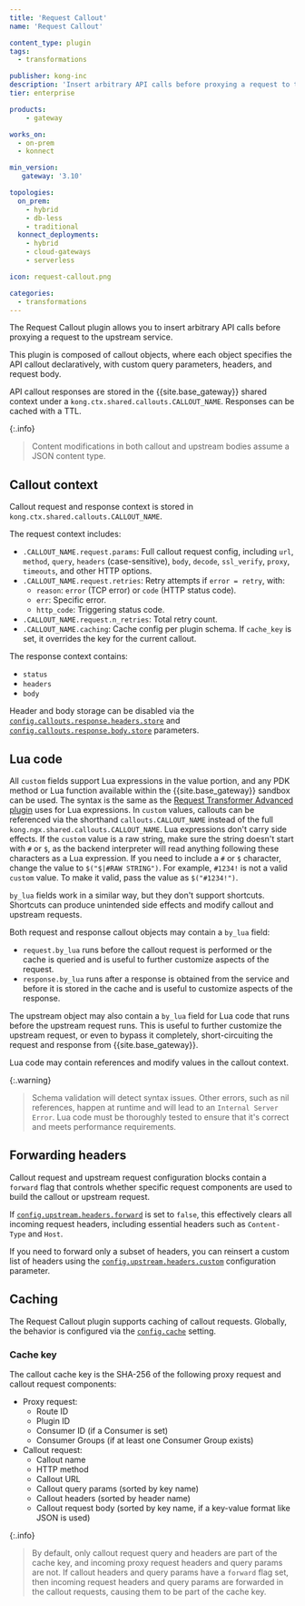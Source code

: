 ```yaml
---
title: 'Request Callout'
name: 'Request Callout'

content_type: plugin
tags:
  - transformations

publisher: kong-inc
description: 'Insert arbitrary API calls before proxying a request to the upstream service.'
tier: enterprise

products:
    - gateway

works_on:
  - on-prem
  - konnect

min_version:
   gateway: '3.10'

topologies:
  on_prem:
    - hybrid
    - db-less
    - traditional
  konnect_deployments:
    - hybrid
    - cloud-gateways
    - serverless

icon: request-callout.png

categories:
  - transformations
---
```


The Request Callout plugin allows you to insert arbitrary API calls before
proxying a request to the upstream service. 

This plugin is composed of callout objects, where each object specifies the 
API callout declaratively, with custom query parameters, headers, and request body.

API callout responses are stored in the {{site.base_gateway}} shared context 
under a `kong.ctx.shared.callouts.CALLOUT_NAME`. Responses can be cached with a TTL.

{:.info}
> Content modifications in both callout and upstream bodies assume a JSON content 
type.

## Callout context

Callout request and response context is stored in `kong.ctx.shared.callouts.CALLOUT_NAME`. 

The request context includes:

* `.CALLOUT_NAME.request.params`: Full callout request config, including `url`, `method`, `query`, `headers` (case-sensitive), `body`, `decode`, `ssl_verify`, `proxy`, `timeouts`, and other HTTP options.
* `.CALLOUT_NAME.request.retries`: Retry attempts if `error = retry`, with:
  * `reason`: `error` (TCP error) or `code` (HTTP status code).
  * `err`: Specific error.
  * `http_code`: Triggering status code.
* `.CALLOUT_NAME.request.n_retries`: Total retry count.
* `.CALLOUT_NAME.caching`: Cache config per plugin schema. If `cache_key` is set, it overrides the key for the current callout.

The response context contains:
* `status`
* `headers`
* `body`

Header and body storage can be disabled via the 
[`config.callouts.response.headers.store`](./reference/#schema--config-callouts-response-headers-store)
and [`config.callouts.response.body.store`](./reference/#schema--config-callouts-response-body-store)
parameters.

## Lua code

All `custom` fields support Lua expressions in the value portion, and any PDK method 
or Lua function available within the {{site.base_gateway}} sandbox can be used. The syntax is the 
same as the [Request Transformer Advanced plugin](/plugins/request-transformer-advanced/)
uses for Lua expressions. 
In `custom` values, callouts can be referenced via the shorthand `callouts.CALLOUT_NAME`
instead of the full `kong.ngx.shared.callouts.CALLOUT_NAME`. 
Lua expressions don't carry side effects.
If the `custom` value is a raw string, make sure the string doesn't start with `#` or `$`,
as the backend interpreter will read anything following these characters as a Lua expression.
If you need to include a `#` or `$` character, change the value to `$("$|#RAW STRING")`.
For example, `#1234!` is not a valid `custom` value. To make it valid, pass the value as `$("#1234!")`.

`by_lua` fields work in a similar way, but they don't support shortcuts.
Shortcuts can produce unintended side effects and modify callout and upstream requests.

Both request and response callout objects may contain a `by_lua` field:
* `request.by_lua` runs before the callout request is performed or the cache is queried
and is useful to further customize aspects of the request.
* `response.by_lua` runs after a response is obtained from the service and 
before it is stored in the cache and is useful to customize aspects of the
response.

The upstream object may also contain a `by_lua` field for Lua code 
that runs before the upstream request runs. This is useful to further customize 
the upstream request, or even to bypass it completely, short-circuiting the 
request and response from {{site.base_gateway}}.

Lua code may contain references and modify values in the callout context. 

{:.warning}
> Schema validation will detect syntax issues. Other errors, such as 
> nil references, happen at runtime and will lead to an `Internal Server Error`. 
> Lua code must be thoroughly tested to ensure that it's correct and meets 
> performance requirements.

## Forwarding headers

Callout request and upstream request configuration blocks contain a `forward` 
flag that controls whether specific request components are used to build the 
callout or upstream request. 

If [`config.upstream.headers.forward`](./reference/#schema--config-upstream-headers-forward) is set to `false`, 
this effectively clears all incoming request headers, including essential 
headers such as `Content-Type` and `Host`.

If you need to forward only a subset of headers, you can reinsert a custom list of headers 
using the [`config.upstream.headers.custom`](./reference/#schema--config-upstream-headers-custom) configuration parameter.

## Caching

The Request Callout plugin supports caching of callout requests. Globally, the 
behavior is configured via the [`config.cache`](/plugins/request-callout/reference/#schema--config-cache) setting.

### Cache key

The callout cache key is the SHA-256 of the following proxy request and callout 
request components:
- Proxy request:
  * Route ID
  * Plugin ID
  * Consumer ID (if a Consumer is set)
  * Consumer Groups (if at least one Consumer Group exists)
- Callout request:
  * Callout name
  * HTTP method
  * Callout URL
  * Callout query params (sorted by key name)
  * Callout headers (sorted by header name)
  * Callout request body (sorted by key name, if a key-value format like JSON is 
    used)

{:.info}
> By default, only callout request query and headers are part of the cache key, 
and incoming proxy request headers and query params are not.
If callout headers and query params have a `forward` flag set, then incoming request headers and query params are forwarded in the callout requests, causing them to be part of the 
cache key.
